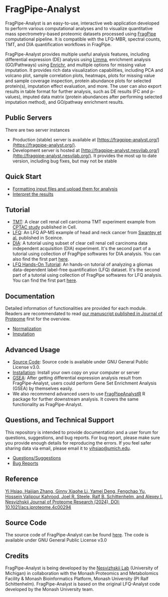# FragPipe-Analyst

FragPipe-Analyst is an easy-to-use, interactive web application developed to perform various computational analyses and to visualize quantitative mass spectrometry-based proteomic datasets processed using [FragPipe](https://fragpipe.nesvilab.org/) computational pipeline. It is compatible with the LFQ-MBR, spectral counts, TMT, and DIA quantification workflows in FragPipe. 

FragPipe-Analyst provides multiple useful analysis features, including differential expression (DE) analysis using [Limma](https://bioconductor.org/packages/release/bioc/html/limma.html), enrichment analysis (GO/Pathways) using [Enrichr](https://maayanlab.cloud/Enrichr/), and multiple options for missing value imputation. It provides rich data visualization capabilities, including PCA and volcano plot, sample correlation plots, heatmaps, plots for missing value and sample coverage inspection, protein abundance plots for selected protein(s), imputation effect evaluation, and more. The user can also export results in table format for further analysis, such as DE results (FC and p-values), imputed data matrix (protein abundances after performing selected imputation method), and GO/pathway enrichment results.

## Public Servers
There are two server instances
- Production (stable) server is available at [https://fragpipe-analyst.org/](https://fragpipe-analyst.org/).
- Development server is hosted at [http://fragpipe-analyst.nesvilab.org/](http://fragpipe-analyst.nesvilab.org/). It provides the most up to date version, including bug fixes, but may not be stable 

## Quick Start
- [Formatting input files and upload them for analysis](Formatting.md)
- [Interpret the results](Interpretation.md)

## Tutorial

- [TMT](TMT-tutorial/README.md): A clear cell renal cell carcinoma TMT experiment example from [CPTAC study](https://doi.org/10.1016/j.cell.2019.10.007) published in Cell.
- [LFQ](LFQ-AP-MS-tutorial/README.md): An LFQ AP-MS example of head and neck cancer from [Swantey et al.](https://doi.org/10.1126%2Fscience.abf2911) published in Sceince. 
- [DIA](DIA-tutorial/README.md): A tutorial using subset of clear cell renal cell carcinoma data independent acquisition (DIA) experiment. It's the second part of a tutorial using collection of FragPipe softwares for DIA analysis. You can also find the first part [here](DIA-tutorial/DIA.md).
- [LFQ Hands-On Tutorial](LFQ-tutorial): An hands-on tutorial of analyzing a gliomas data-dependent label-free quantification (LFQ) dataset. It's the second part of a tutorial using collection of FragPipe softwares for LFQ analysis. You can find the first part [here](LFQ-tutorial/LFQ.md).

## Documentation
Detailed information of functionalities are provided for each module. Readers are recommendated to read [our manuscript published in Journal of Proteome](https://pubs.acs.org/doi/10.1021/acs.jproteome.4c00294) first for the overview.
- [Normalization](documentation/normalization.md)
- [Imputation](documentation/imputation.md)

## Advanced Usage
- [Source Code](https://github.com/MonashProteomics/FragPipe-Analyst): Source code is available under GNU General Public License v3.0.
- [Installation](installation.md): Install your own copy on your computer or server
- [GSEA](advanced.md): After getting differential expression analysis result from FragPipe-Analyst, users could perform Gene Set Enrichment Analysis (GSEA) by themselves easily.
- We also recommend advanced users to use [FragPipeAnalystR](https://www.nesvilab.org/FragPipeAnalystR/) R package for further downstream analysis. It covers the same functionality as FragPipe-Analyst.

## Questions, and Technical Support 
This repository is intended to provide documentation and a user forum for questions, suggestions, and bug reports. For bug report, please make sure you provide enough details for reproducing the errors. If you feel safer sharing data via email, please email it to [yihsiao@umich.edu](yihsiao@umich.edu). 

- [Questions/Suggestions](https://github.com/Nesvilab/FragPipe-Analyst/discussions)
- [Bug Reports](https://github.com/Nesvilab/FragPipe-Analyst/issues)

## Reference
[Yi Hsiao, Haijian Zhang, Ginny Xiaohe Li, Yamei Deng, Fengchao Yu, Hossein Valipour Kahrood, Joel R. Steele, Ralf B. Schittenhelm, and Alexey I. Nesvizhskii
Journal of Proteome Research (2024), DOI: 10.1021/acs.jproteome.4c00294](https://pubs.acs.org/doi/10.1021/acs.jproteome.4c00294)

## Source Code
The source code of FragPipe-Analyst can be found [here](https://github.com/MonashProteomics/FragPipe-Analyst).
The code is available under GNU General Public License v3.0

## Credits
FragPipe-Analyst is being developed by the [Nesvizhskii Lab](https://www.nesvilab.org/) (University of Michigan) in collaboration with the Monash Proteomics and Metabolomics Facility & Monash Bioinformatics Platform, Monash University (PI Ralf Schittenhelm). FragPipe-Analyst is based on the original LFQ-Analyst code developed by the Monash University team.   

